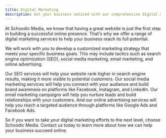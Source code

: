 ```yaml
---
title: Digital Marketing
description: Get your business noticed with our comprehensive digital marketing services from Schoodic Media.
---
```

At Schoodic Media, we know that having a great website is just the first step in building a successful online presence. That's why we offer a range of digital marketing services to help your business reach its full potential.

We will work with you to develop a customized marketing strategy that meets your specific business goals. This may include tactics such as search engine optimization (SEO), social media marketing, email marketing, and online advertising.
        
Our SEO services will help your website rank higher in search engine results, making it more visible to potential customers. Our social media marketing services will help you connect with your audience and build brand awareness on platforms like Facebook, Instagram, and LinkedIn. Our email marketing campaigns will help you nurture leads and build relationships with your customers. And our online advertising services will help you reach a targeted audience through platforms like Google Ads and Facebook Ads.
        
So if you want to take your digital marketing efforts to the next level, choose Schoodic Media. Contact us today to learn more about how we can help your business succeed online.
